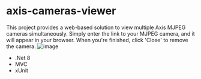 # axis-cameras-viewer
This project provides a web-based solution to view multiple Axis MJPEG cameras simultaneously. 
Simply enter the link to your MJPEG camera, and it will appear in your browser. 
When you're finished, click 'Close' to remove the camera.
![image](https://github.com/user-attachments/assets/54903b44-16f5-4265-8c82-81b311556d70)


- .Net 8
- MVC
- xUnit
